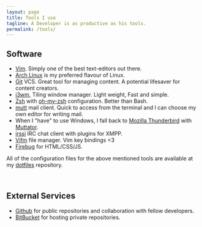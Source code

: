```yaml
---
layout: page
title: Tools I use
tagline: A Developer is as productive as his tools.
permalink: /tools/
---
```


<div class="section-heading-wrapper left-aligned">
    <h2 class="section-heading">Software</h2>
</div>

- [Vim](http://www.vim.org/). Simply one of the best text-editors out there.
- [Arch Linux](http://www.archlinux.org/) is my preferred flavour of Linux.
- [Git](http://git-scm.com/) VCS. Great tool for managing content. A potential lifesaver for content creators.
- [i3wm](http://i3wm.org/), Tiling window manager. Light weight, Fast and simple.
- [Zsh](http://www.zsh.org/) with [oh-my-zsh](https://github.com/robbyrussell/oh-my-zsh/) configuration. Better than Bash.
- [mutt](http://www.mutt.org/) mail client. Quick to access from the terminal and I can choose my own editor for writing mail.
- When I "have" to use Windows, I fall back to [Mozilla Thunderbird](https://www.mozilla.org/en-US/thunderbird/) with [Muttator](http://www.vimperator.org/muttator/).
- [irssi](http://www.irssi.org/) IRC chat client with plugins for XMPP.
- [Vifm](http://vifm.info/) file manager. Vim key bindings <3
- [Firebug](http://getfirebug.com/) for HTML/CSS/JS.

All of the configuration files for the above mentioned tools are available at my [dotfiles](http://github.com/shubham1337/dotfiles) repository.

<br />

<div class="section-heading-wrapper left-aligned">
    <h2 class="section-heading">External Services</h2>
</div>

- [Github](http://github.com) for public repositories and collaboration with fellow developers.
- [BitBucket](https://bitbucket.org/) for hosting private repositories.
